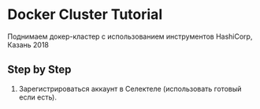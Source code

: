 # Docker Cluster Tutorial

Поднимаем докер-кластер с использованием инструментов HashiCorp, Казань 2018

## Step by Step

1. Зарегистрироваться аккаунт в Селектеле (использовать готовый если есть).


